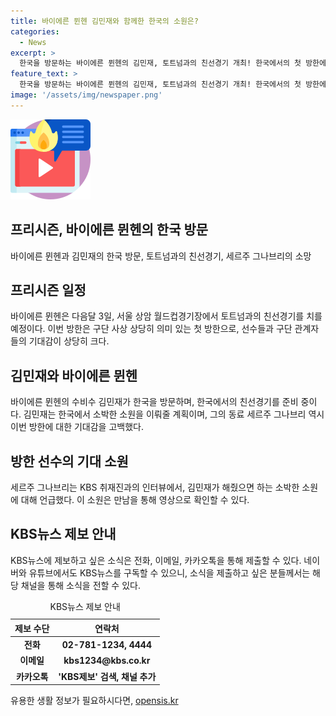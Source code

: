 ```yaml
---
title: 바이에른 뮌헨 김민재와 함께한 한국의 소원은?
categories:
  - News
excerpt: >
  한국을 방문하는 바이에른 뮌헨의 김민재, 토트넘과의 친선경기 개최! 한국에서의 첫 방한에 대한 기대감이 고조되고 있으며, 동료 세르주 그나브리가 김민재를 향한 소박한 소원을 전하며 관심을 끌고 있다. 바이에른 뮌헨의 SNS를 통해 영상으로 만날 수 있다. (영상 제공: 바이에른 뮌헨 구단 SNS)
feature_text: >
  한국을 방문하는 바이에른 뮌헨의 김민재, 토트넘과의 친선경기 개최! 한국에서의 첫 방한에 대한 기대감이 고조되고 있으며, 동료 세르주 그나브리가 김민재를 향한 소박한 소원을 전하며 관심을 끌고 있다. 바이에른 뮌헨의 SNS를 통해 영상으로 만날 수 있다. (영상 제공: 바이에른 뮌헨 구단 SNS)
image: '/assets/img/newspaper.png'
---
```


<p><img src="/assets/img/news.png" alt="rentncar 속보" /></p>

<h2>프리시즌, 바이에른 뮌헨의 한국 방문</h2>

<p data-ke-size="size16">바이에른 뮌헨과 김민재의 한국 방문, 토트넘과의 친선경기, 세르주 그나브리의 소망</p>

<h2 data-ke-size="size26">프리시즌 일정</h2>

<p data-ke-size="size16">바이에른 뮌헨은 다음달 3일, 서울 상암 월드컵경기장에서 토트넘과의 친선경기를 치를 예정이다. 이번 방한은 구단 사상 상당히 의미 있는 첫 방한으로, 선수들과 구단 관계자들의 기대감이 상당히 크다.</p>

<h2 data-ke-size="size26">김민재와 바이에른 뮌헨</h2>

<p data-ke-size="size16">바이에른 뮌헨의 수비수 김민재가 한국을 방문하며, 한국에서의 친선경기를 준비 중이다. 김민재는 한국에서 소박한 소원을 이뤄줄 계획이며, 그의 동료 세르주 그나브리 역시 이번 방한에 대한 기대감을 고백했다.</p>

<h2 data-ke-size="size26">방한 선수의 기대 소원</h2>

<p data-ke-size="size16">세르주 그나브리는 KBS 취재진과의 인터뷰에서, 김민재가 해줬으면 하는 소박한 소원에 대해 언급했다. 이 소원은 만남을 통해 영상으로 확인할 수 있다.</p>

<h2 data-ke-size="size26">KBS뉴스 제보 안내</h2>

<p data-ke-size="size16">KBS뉴스에 제보하고 싶은 소식은 전화, 이메일, 카카오톡을 통해 제출할 수 있다. 네이버와 유튜브에서도 KBS뉴스를 구독할 수 있으니, 소식을 제출하고 싶은 분들께서는 해당 채널을 통해 소식을 전할 수 있다.</p>

<table>
    <caption>KBS뉴스 제보 안내</caption>
    <colgroup><col><col></colgroup>
    <thead>
        <tr>
            <th scope="col">제보 수단</th>
            <th scope="col">연락처</th>
        </tr>
    </thead>
    <tbody>
        <tr>
            <td style="text-align: center; height: 17px;"><b>전화</b></td>
            <td style="text-align: center; height: 17px;"><b>02-781-1234, 4444</b></td>
        </tr>
        <tr>
            <td style="text-align: center; height: 17px;"><b>이메일</b></td>
            <td style="text-align: center; height: 17px;"><b>kbs1234@kbs.co.kr</b></td>
        </tr>
        <tr>
            <td style="text-align: center; height: 17px;"><b>카카오톡</b></td>
            <td style="text-align: center; height: 17px;"><b>'KBS제보' 검색, 채널 추가</b></td>
        </tr>
    </tbody>
</table>
유용한 생활 정보가 필요하시다면, <a href="https://opensis.kr" rel="dofollow">opensis.kr</a>


